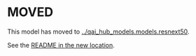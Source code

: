 
# MOVED
This model has moved to [../qai_hub_models.models.resnext50](../resnext50).

See the [README in the new location](../resnext50/README.md).
